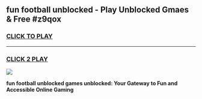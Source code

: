 
## fun football unblocked - Play Unblocked Gmaes & Free #z9qox
<h3>
<a href="https://news.freeplayer.one?title=fun_football_unblocked&ref=24F">CLICK TO PLAY</a></h3>
<hr>

<h3>
<a href="https://news.freeplayer.one?title=fun_football_unblocked&ref=24F">CLICK 2 PLAY</a>
  
</h3>

<a href="https://news.freeplayer.one?title=fun_football_unblocked&ref=24F/"><img src="https://clearcache.store/games.png"></a>


**fun football unblocked games unblocked: Your Gateway to Fun and Accessible Online Gaming**
